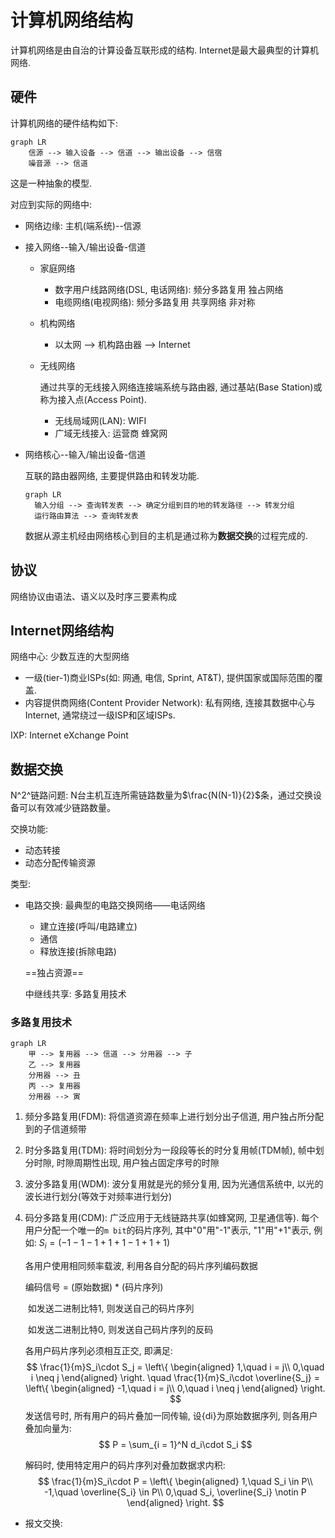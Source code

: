 # 计算机网络结构

计算机网络是由自治的计算设备互联形成的结构. Internet是最大最典型的计算机网络.

## 硬件

计算机网络的硬件结构如下: 

```mermaid
graph LR
	信源 --> 输入设备 --> 信道 --> 输出设备 --> 信宿
	噪音源 --> 信道
```

这是一种抽象的模型.

对应到实际的网络中:

* 网络边缘: 主机(端系统)--信源

* 接入网络--输入/输出设备-信道

  * 家庭网络

    * 数字用户线路网络(DSL, 电话网络): 频分多路复用 独占网络 
    * 电缆网络(电视网络): 频分多路复用 共享网络 非对称

  * 机构网络

    * 以太网 --> 机构路由器 --> Internet

  * 无线网络

    通过共享的无线接入网络连接端系统与路由器, 通过基站(Base Station)或称为接入点(Access Point).

    * 无线局域网(LAN): WIFI
    * 广域无线接入: 运营商 蜂窝网

* 网络核心--输入/输出设备-信道

  互联的路由器网络, 主要提供路由和转发功能.

  ```mermaid
  graph LR
  	输入分组 --> 查询转发表 --> 确定分组到目的地的转发路径 --> 转发分组
  	运行路由算法 --> 查询转发表
  ```

  数据从源主机经由网络核心到目的主机是通过称为**数据交换**的过程完成的.

## 协议

网络协议由语法、语义以及时序三要素构成

## Internet网络结构

网络中心: 少数互连的大型网络

* 一级(tier-1)商业ISPs(如: 网通, 电信, Sprint, AT&T), 提供国家或国际范围的覆盖.
* 内容提供商网络(Content Provider Network): 私有网络, 连接其数据中心与Internet, 通常绕过一级ISP和区域ISPs.

IXP: Internet eXchange Point

## 数据交换

N^2^链路问题: N台主机互连所需链路数量为$\frac{N(N-1)}{2}$条，通过交换设备可以有效减少链路数量。

交换功能: 

* 动态转接
* 动态分配传输资源

类型:

* 电路交换: 最典型的电路交换网络——电话网络

  * 建立连接(呼叫/电路建立)
  * 通信
  * 释放连接(拆除电路)

  ==独占资源==

  中继线共享: 多路复用技术

### 多路复用技术

```mermaid
graph LR
	甲 --> 复用器 --> 信道 --> 分用器 --> 子
	乙 --> 复用器
	分用器 --> 丑
	丙 --> 复用器
	分用器 --> 寅
```



1. 频分多路复用(FDM): 将信道资源在频率上进行划分出子信道, 用户独占所分配到的子信道频带

2. 时分多路复用(TDM): 将时间划分为一段段等长的时分复用帧(TDM帧), 帧中划分时隙, 时隙周期性出现, 用户独占固定序号的时隙

3. 波分多路复用(WDM): 波分复用就是光的频分复用, 因为光通信系统中, 以光的波长进行划分(等效于对频率进行划分)

4. 码分多路复用(CDM): 广泛应用于无线链路共享(如蜂窝网, 卫星通信等). 每个用户分配一个唯一的`m bit`的码片序列, 其中"0"用"-1"表示, "1"用"+1"表示, 例如: $S_i = (-1 -1 -1 +1 +1 -1 +1 +1)$

   各用户使用相同频率载波, 利用各自分配的码片序列编码数据

   编码信号 = (原始数据) * (码片序列)

   ​	如发送二进制比特1, 则发送自己的码片序列

   ​	如发送二进制比特0, 则发送自己码片序列的反码

   各用户码片序列必须相互正交, 即满足: 
   $$
   \frac{1}{m}S_i\cdot S_j = \left\{
   \begin{aligned}
   1,\quad i = j\\
   0,\quad i \neq j
   \end{aligned}
   \right.
   \quad
   \frac{1}{m}S_i\cdot \overline{S_j} = \left\{
   \begin{aligned}
   -1,\quad i = j\\
   0,\quad i \neq j
   \end{aligned}
   \right.
   $$
   发送信号时, 所有用户的码片叠加一同传输, 设{di}为原始数据序列, 则各用户叠加向量为:
   $$
   P = \sum_{i = 1}^N d_i\cdot S_i
   $$
   

   解码时, 使用特定用户的码片序列对叠加数据求内积:
   $$
   \frac{1}{m}S_i\cdot P = \left\{
   \begin{aligned}
   1,\quad S_i \in P\\
   -1,\quad \overline{S_i} \in P\\
   0,\quad S_i, \overline{S_i} \notin P
   \end{aligned}
   \right.
   $$

* 报文交换: 

